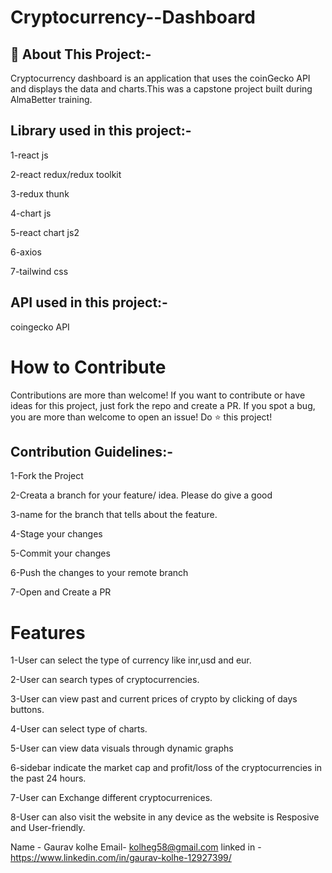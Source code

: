 # Cryptocurrency--Dashboard

## 🚀 About This Project:-
Cryptocurrency dashboard is an application that uses the coinGecko API and displays the data and charts.This was a capstone project built during AlmaBetter training.

## Library used in this project:-
1-react js

2-react redux/redux toolkit

3-redux thunk

4-chart js

5-react chart js2

6-axios

7-tailwind css

## API used in this project:-
coingecko API

# How to Contribute
Contributions are more than welcome!
If you want to contribute or have ideas for this project, just fork the repo and create a PR. If you spot a bug, you are more than welcome to open an issue! Do ⭐ this project!

## Contribution Guidelines:-
1-Fork the Project

2-Creata a branch for your feature/ idea. Please do give a good

3-name for the branch that tells about the feature.

4-Stage your changes

5-Commit your changes

6-Push the changes to your remote branch

7-Open and Create a PR

# Features
1-User can select the type of currency like inr,usd and eur.

2-User can search types of cryptocurrencies.

3-User can view past and current prices of crypto by clicking of days buttons.

4-User can select type of charts.

5-User can view data visuals through dynamic graphs

6-sidebar indicate the market cap and profit/loss of the 
cryptocurrencies in the past 24 hours.

7-User can Exchange different cryptocurrenices.

8-User can also visit the website in any device as the website is Resposive and User-friendly.

Name - Gaurav kolhe
Email- kolheg58@gmail.com
linked in - https://www.linkedin.com/in/gaurav-kolhe-12927399/